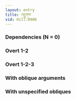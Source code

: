 ```yaml
---
layout: entry
title: འདྲུགས་
vid: Hill:0906
---
```

### Dependencies (N = 0)


### Overt 1-2


### Overt 1-2-3


### With oblique arguments


### With unspecified obliques
